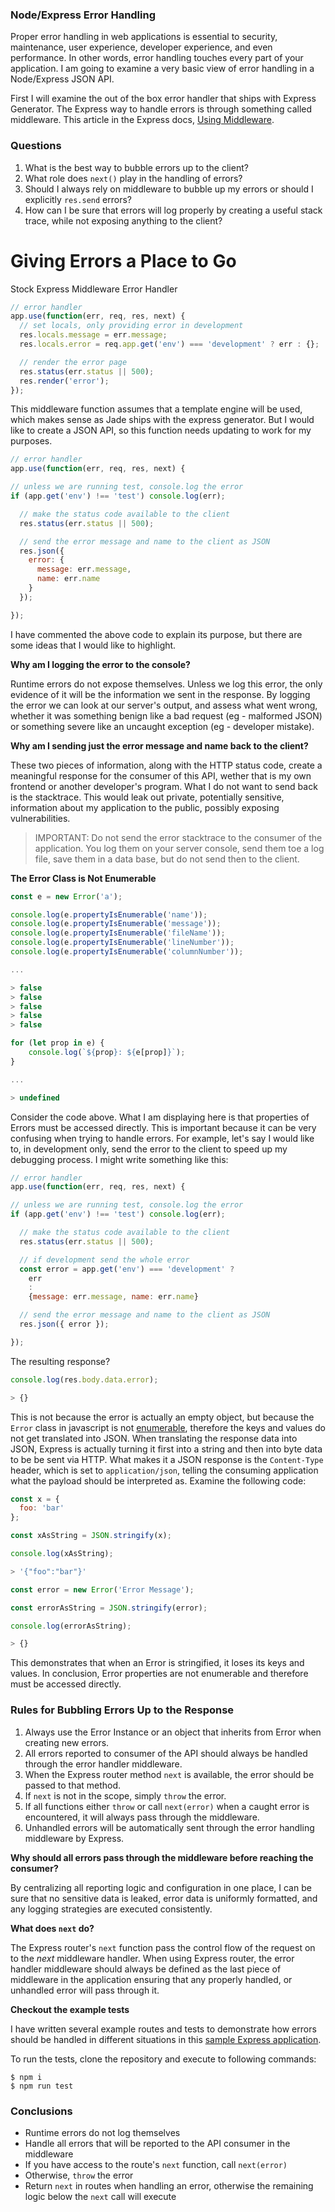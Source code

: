 ### Node/Express Error Handling

Proper error handling in web applications is essential to security, maintenance, user experience, developer experience, and even performance. In other words, error handling touches every part of your application. I am going to examine a very basic view of error handling in a Node/Express JSON API.

First I will examine the out of the box error handler that ships with Express Generator. The Express way to handle errors is through something called middleware. This article in the Express docs, [Using Middleware](https://expressjs.com/en/guide/using-middleware.html).

### Questions

1. What is the best way to bubble errors up to the client?
1. What role does `next()` play in the handling of errors?
1. Should I always rely on middleware to bubble up my errors or should I explicitly `res.send` errors?
1. How can I be sure that errors will log properly by creating a useful stack trace, while not exposing anything to the client?

# Giving Errors a Place to Go

Stock Express Middleware Error Handler

```js
// error handler
app.use(function(err, req, res, next) {
  // set locals, only providing error in development
  res.locals.message = err.message;
  res.locals.error = req.app.get('env') === 'development' ? err : {};

  // render the error page
  res.status(err.status || 500);
  res.render('error');
});
```

This middleware function assumes that a template engine will be used, which makes sense as Jade ships with the express generator. But I would like to create a JSON API, so this function needs updating to work for my purposes.

```js
// error handler
app.use(function(err, req, res, next) {

// unless we are running test, console.log the error
if (app.get('env') !== 'test') console.log(err);

  // make the status code available to the client
  res.status(err.status || 500);

  // send the error message and name to the client as JSON
  res.json({
    error: {
      message: err.message,
      name: err.name
    }
  });

});
```

I have commented the above code to explain its purpose, but there are some ideas that I would like to highlight.

**Why am I logging the error to the console?**

Runtime errors do not expose themselves. Unless we log this error, the only evidence of it will be the information we sent in the response. By logging the error we can look at our server's output, and assess what went wrong, whether it was something benign like a bad request (eg - malformed JSON) or something severe like an uncaught exception (eg - developer mistake).

**Why am I sending just the error message and name back to the client?**

These two pieces of information, along with the HTTP status code, create a meaningful response for the consumer of this API, wether that is my own frontend or another developer's program. What I do not want to send back is the stacktrace. This would leak out private, potentially sensitive, information about my application to the public, possibly exposing vulnerabilities.

> IMPORTANT: Do not send the error stacktrace to the consumer of the application. You log them on your server console, send them toe a log file, save them in a data base, but do not send then to the client.

**The Error Class is Not Enumerable**

```js
const e = new Error('a');

console.log(e.propertyIsEnumerable('name'));
console.log(e.propertyIsEnumerable('message'));
console.log(e.propertyIsEnumerable('fileName'));
console.log(e.propertyIsEnumerable('lineNumber'));
console.log(e.propertyIsEnumerable('columnNumber'));

...

> false
> false
> false
> false
> false

for (let prop in e) {
    console.log(`${prop}: ${e[prop]}`);
}

...

> undefined
```

Consider the code above. What I am displaying here is that properties of Errors must be accessed directly. This is important because it can be very confusing when trying to handle errors. For example, let's say I would like to, in development only, send the error to the client to speed up my debugging process. I might write something like this:

```js
// error handler
app.use(function(err, req, res, next) {

// unless we are running test, console.log the error
if (app.get('env') !== 'test') console.log(err);

  // make the status code available to the client
  res.status(err.status || 500);

  // if development send the whole error
  const error = app.get('env') === 'development' ?
    err
    :
    {message: err.message, name: err.name}

  // send the error message and name to the client as JSON
  res.json({ error });

});
```

The resulting response?

```js
console.log(res.body.data.error);

> {}
```

This is not because the error is actually an empty object, but because the `Error` class in javascript is not [enumerable](https://developer.mozilla.org/en-US/docs/Web/JavaScript/Enumerability_and_ownership_of_properties), therefore the keys and values do not get translated into JSON. When translating the response data into JSON, Express is actually turning it first into a string and then into byte data to be be sent via HTTP. What makes it a JSON response is the `Content-Type` header, which is set to `application/json`, telling the consuming application what the payload should be interpreted as. Examine the following code:

```js
const x = {
  foo: 'bar'
};

const xAsString = JSON.stringify(x);

console.log(xAsString);

> '{"foo":"bar"}'

const error = new Error('Error Message');

const errorAsString = JSON.stringify(error);

console.log(errorAsString);

> {}
```

This demonstrates that when an Error is stringified, it loses its keys and values. In conclusion, Error properties are not enumerable and therefore must be accessed directly.

### Rules for Bubbling Errors Up to the Response

1. Always use the Error Instance or an object that inherits from Error when creating new errors.
1. All errors reported to consumer of the API should always be handled through the error handler middleware.
1. When the Express router method `next` is available, the error should be passed to that method.
1. If `next` is not in the scope, simply `throw` the error.
1. If all functions either `throw` or call `next(error)` when a caught error is encountered, it will always pass through the middleware.
1. Unhandled errors will be automatically sent through the error handling middleware by Express.


**Why should all errors pass through the middleware before reaching the consumer?**

By centralizing all reporting logic and configuration in one place, I can be sure that no sensitive data is leaked, error data is uniformly formatted, and any logging strategies are executed consistently.

**What does `next` do?**

The Express router's `next` function pass the control flow of the request on to the _next_ middleware handler. When using Express router, the error handler middleware should always be defined as the last piece of middleware in the application ensuring that any properly handled, or unhandled error will pass through it.

**Checkout the example tests**

I have written several example routes and tests to demonstrate how errors should be handled in different situations in this [sample Express application](https://github.com/topleft/express-error-handling).

To run the tests, clone the repository and execute to following commands:

```
$ npm i
$ npm run test
```

### Conclusions
  - Runtime errors do not log themselves
  - Handle all errors that will be reported to the API consumer in the middleware
  - If you have access to the route's `next` function, call `next(error)`
  - Otherwise, `throw` the error
  - Return `next` in routes when handling an error, otherwise the remaining logic below the `next` call will execute


